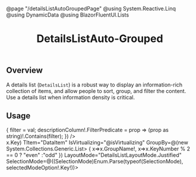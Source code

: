 ﻿@page "/detailsListAutoGroupedPage"
@using System.Reactive.Linq
@using DynamicData
@using BlazorFluentUI.Lists

<header class="root">
    <h1 class="title">DetailsListAuto-Grouped</h1>
</header>
<div class="section" style="transition-delay: 0s;">
    <div id="overview" tabindex="-1">
        <h2 class="subHeading hiddenContent">Overview</h2>
    </div>
    <div class="content">
        <div class="ms-Markdown">
            <p>
                A details list (<code>DetailsList</code>) is a robust way to display an information-rich collection of items, and allow people to sort, group, and filter the content. Use a details list when information density is critical.
            </p>
        </div>
    </div>
</div>

<div class="section" style="transition-delay: 0s;">
    <div id="overview" tabindex="-1">
        <h2 class="subHeading">Usage</h2>
    </div>
    <div>
        <Demo Header="Details List Auto - Grouped Data" Key="0" MetadataPath="DetailsListAutoGroupedPage">
            <Stack Style="height:100%;">
                <Stack Horizontal="true" Tokens="new StackTokens { ChildrenGap = new double[] { 10.0 } }">
                    <Toggle Label="IsVirtualizing" OnText="true" OffText="false" @bind-Checked="isVirtualizing" />
                    <Toggle Label="IsCompact" OnText="true" OffText="false" @bind-Checked="isCompact" />
                    <Dropdown ItemsSource=@selectionModeOptions
                              @bind-SelectedOption=selectedModeOption
                              Style="max-width:300px;">
                    </Dropdown>
                </Stack>
                <TextField Label="Filter Description"
                           Value=@filter
                           OnInput=@(val => { filter = val; descriptionColumn!.FilterPredicate = prop => (prop as string)!.Contains(filter); }) />
                <div data-is-scrollable="true" style="height:100%;overflow-y:auto;">
                    <DetailsListAuto ItemsSource="dataSource"
                                     @ref="detailsList"
                                     Columns="columnsSource"
                                     Compact="@isCompact"
                                     GetKey=@(x=>x.Key)
                                     TItem="DataItem"
                                     IsVirtualizing="@isVirtualizing"
                                     GroupBy=@(new System.Collections.Generic.List<Func<DataItem,object>>
                                              {
                                                  x=>x.GroupName!,
                                                  x=>x.KeyNumber % 2 == 0 ? "even" :"odd"
                                              })
                                     LayoutMode="DetailsListLayoutMode.Justified"
                                     SelectionMode=@((SelectionMode)Enum.Parse(typeof(SelectionMode), selectedModeOption!.Key!))>
                    </DetailsListAuto>
                </div>
            </Stack>
        </Demo>
    </div>
</div>
@code {
    bool isVirtualizing = true;
    bool isCompact = false;
    IDropdownOption? selectedModeOption;
    System.Collections.Generic.List<IDropdownOption>? selectionModeOptions;

    Selection<DataItem> selection = new Selection<DataItem>();

    System.Collections.Generic.List<DataItem> dataSource = new();
    int count = 0;

    System.Collections.Generic.List<DetailsRowColumn<DataItem>> columnsSource = new();

    DetailsListAuto<DataItem>? detailsList;

    string filter = "";
    DetailsRowColumn<DataItem>? descriptionColumn;

    protected override void OnInitialized()
    {
        selectionModeOptions = Enum.GetValues(typeof(SelectionMode)).Cast<SelectionMode>()
           .Select(x => new DropdownOption { Key = x.ToString(), Text = x.ToString() })
           .Cast<IDropdownOption>()
           .ToList();
        selectedModeOption = selectionModeOptions.FirstOrDefault(x => x.Key == "Multiple");

        columnsSource.Add(new DetailsRowColumn<DataItem, int>("Key", x => x.KeyNumber) { MaxWidth = 70, Index = 0 });
        columnsSource.Add(new DetailsRowColumn<DataItem, string>("Name", x => x.DisplayName!) { Index = 1, MaxWidth = 150, IsResizable = true });
        descriptionColumn = new DetailsRowColumn<DataItem, string>("Description", x => x.Description!) { Index = 2 };
        columnsSource.Add(descriptionColumn);


        var data = new System.Collections.Generic.List<DataItem>();

        for (var i = 0; i < 40; i++)
        {
            count++;
            data.Add(new DataItem(count));
        }

        dataSource.AddRange(data);

        base.OnInitialized();
    }


    //private Func<DataItem, IComparable> GetSortSelector(string key)
    //{
    //    if (key == "Key")
    //        return (item) => item.Key;
    //    else if (key == "Name")
    //        return (item) => item.DisplayName;
    //    else
    //        return item => item.Description;
    //}


}